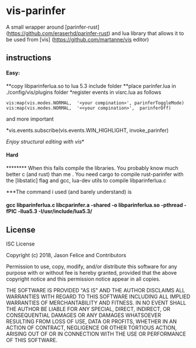 # vis-parinfer
A small wrapper around  [parinfer-rust] (https://github.com/eraserhd/parinfer-rust)
and  lua library that allows it to be  used from [vis] (https://github.com/martanne/vis editor)

## instructions
#### Easy:
**copy libparinferlua.so to lua 5.3 include folder
**place parinfer.lua in ./config/vis/plugins folder
*register events in visrc.lua as follows

    vis:map(vis.modes.NORMAL,  '<your compination>', parinferToggleMode)
    vis:map(vis.modes.NORMAL,  '<<your compination>',  parinferOff)

and more important

*vis.events.subscribe(vis.events.WIN_HIGHLIGHT, invoke_parinfer)

*Enjoy structural editing with vis**

#### Hard
********  When this fails compile the libraries. You probably know much better c (and rust)
than me . You need cargo to compile rust-parinfer with the [libstatic] flag
and gcc, lua-dev utils to compile libparinferlua.c

***The command i used (and barely understand) is
#### gcc libparinferlua.c libcparinfer.a -shared -o libparinferlua.so -pthread  -fPIC -llua5.3 -I/usr/include/lua5.3/

## License

ISC License

Copyright (c) 2018, Jason Felice and Contributors

Permission to use, copy, modify, and/or distribute this software for any purpose with or without fee is hereby granted, provided that the above copyright notice and this permission notice appear in all copies.

THE SOFTWARE IS PROVIDED "AS IS" AND THE AUTHOR DISCLAIMS ALL WARRANTIES WITH REGARD TO THIS SOFTWARE INCLUDING ALL IMPLIED WARRANTIES OF MERCHANTABILITY AND FITNESS. IN NO EVENT SHALL THE AUTHOR BE LIABLE FOR ANY SPECIAL, DIRECT, INDIRECT, OR CONSEQUENTIAL DAMAGES OR ANY DAMAGES WHATSOEVER RESULTING FROM LOSS OF USE, DATA OR PROFITS, WHETHER IN AN ACTION OF CONTRACT, NEGLIGENCE OR OTHER TORTIOUS ACTION, ARISING OUT OF OR IN CONNECTION WITH THE USE OR PERFORMANCE OF THIS SOFTWARE.

